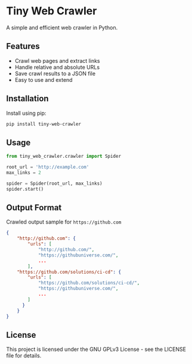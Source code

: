 # Tiny Web Crawler

A simple and efficient web crawler in Python.

## Features

- Crawl web pages and extract links
- Handle relative and absolute URLs
- Save crawl results to a JSON file
- Easy to use and extend

## Installation

Install using pip:

```sh
pip install tiny-web-crawler
```

## Usage

```python
from tiny_web_crawler.crawler import Spider

root_url = 'http://example.com'
max_links = 2

spider = Spider(root_url, max_links)
spider.start()
```


## Output Format

Crawled output sample for `https://github.com`

```json
{
    "http://github.com": {
        "urls": [
            "http://github.com/",
            "https://githubuniverse.com/",
            ...
        ],
    "https://github.com/solutions/ci-cd": {
        "urls": [
            "https://github.com/solutions/ci-cd/",
            "https://githubuniverse.com/",
            ...
        ]
      }
    }
}
```


## License

This project is licensed under the GNU GPLv3 License - see the LICENSE file for details.

